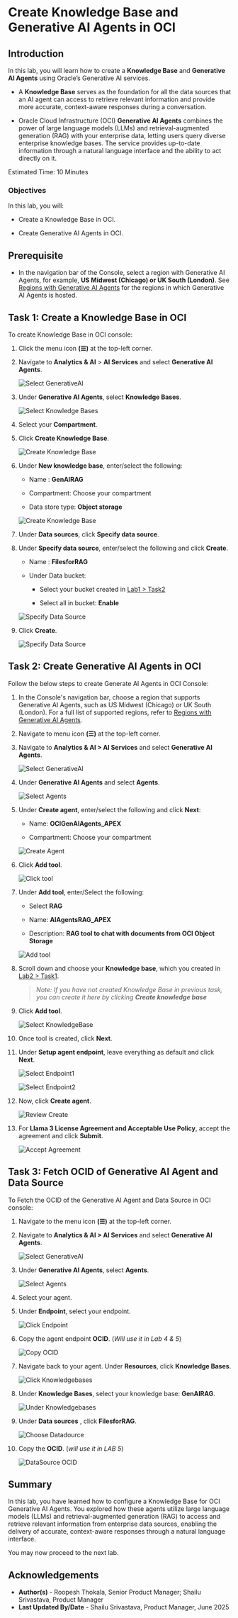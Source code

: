 # Create Knowledge Base and Generative AI Agents in OCI

## Introduction

In this lab, you will learn how to create a **Knowledge Base** and **Generative AI Agents** using Oracle’s Generative AI services.

- A **Knowledge Base** serves as the foundation for all the data sources that an AI agent can access to retrieve relevant information and provide more accurate, context-aware responses during a conversation.

- Oracle Cloud Infrastructure (OCI)  **Generative AI Agents** combines the power of large language models (LLMs) and retrieval-augmented generation (RAG) with your enterprise data, letting users query diverse enterprise knowledge bases. The service provides up-to-date information through a natural language interface and the ability to act directly on it.

Estimated Time: 10 Minutes

### Objectives

In this lab, you will:

- Create a Knowledge Base in OCI.

- Create Generative AI Agents in OCI.

## Prerequisite

- In the navigation bar of the Console, select a region with Generative AI Agents, for example, **US Midwest (Chicago) or UK South (London)**. See [Regions with Generative AI Agents](https://docs.oracle.com/en-us/iaas/Content/generative-ai-agents/overview.htm#regions) for the regions in which Generative AI Agents is hosted.

## Task 1: Create a Knowledge Base in OCI

To create Knowledge Base in OCI console:

1. Click the menu icon **(☰)** at the top-left corner.

2. Navigate to **Analytics & AI** > **AI Services** and select **Generative AI Agents**.

   ![Select GenerativeAI](images/gen-ai-tab.png " ")

3. Under **Generative AI Agents**, select **Knowledge Bases**.

    ![Select Knowledge Bases](images/select-knowledgebase.png " ")

4. Select your **Compartment**.

5. Click **Create Knowledge Base**.

    ![Create Knowledge Base](images/create-knowledgebase.png " ")

6. Under **New knowledge base**, enter/select the following:

    - Name : **GenAIRAG**

    - Compartment: Choose your compartment

    - Data store type: **Object storage**

    ![Create Knowledge Base](images/new-knowledge-base.png " ")

7. Under **Data sources**, click **Specify data source**.

8. Under **Specify data source**, enter/select the following and click **Create**.

    - Name : **FilesforRAG**

    - Under Data bucket:

        - Select your bucket created in [Lab1 > Task2](?lab=1-configure-oci-keys#Task2:CreateaBucketinOCIObjectStorage)

        - Select all in bucket: **Enable**

    ![Specify Data Source](images/specify-data-source.png " ")

9. Click **Create**.

    ![Specify Data Source](images/create-knowledge-base.png " ")

## Task 2: Create Generative AI Agents in OCI

Follow the below steps to create Generate AI Agents in OCI Console:

1. In the Console's navigation bar, choose a region that supports Generative AI Agents, such as US Midwest (Chicago) or UK South (London). For a full list of supported regions, refer to [Regions with Generative AI Agents](https://docs.oracle.com/en-us/iaas/Content/generative-ai-agents/overview.htm#regions).

2. Navigate to menu icon **(☰)** at the top-left corner.

3. Navigate to **Analytics & AI > AI Services** and select **Generative AI Agents**.

   ![Select GenerativeAI](images/gen-ai-tab.png " ")

4. Under **Generative AI Agents** and select **Agents**.

    ![Select Agents](images/select-agents.png " ")

5. Under **Create agent**, enter/select the following and click **Next**:

    - Name: **OCIGenAlAgents_APEX**

    - Compartment: Choose your compartment

    ![Create Agent](images/create-agent.png " ")

6. Click **Add tool**.

    ![Click tool](images/add-tool1.png " ")

7. Under **Add tool**, enter/Select the following:

    - Select **RAG**

    - Name: **AIAgentsRAG_APEX**

    - Description: **RAG tool to chat with documents from OCl Object Storage**

    ![Add tool](images/select-rag-tool1.png " ")

8. Scroll down and choose your **Knowledge base**, which you created in [Lab2 > Task1](?lab=2-configure-kb-genai#Task1:CreateaKnowledgeBaseinOCI).

    >*Note: If you have not created Knowledge Base in previous task, you can create it here by clicking **Create knowledge base***

9. Click **Add tool**.

    ![Select KnowledgeBase](images/select-knowledge-base1.png " ")

10. Once tool is created, click **Next**.

11. Under **Setup agent endpoint**, leave everything as default and click **Next**.

    ![Select Endpoint1](images/setup-endpoint-1.png " ")

    ![Select Endpoint2](images/setup-endpoint-2.png " ")

12. Now, click **Create agent**.

    ![Review Create](images/review-and-create.png " ")

13. For **Llama 3 License Agreement and Acceptable Use Policy**, accept the agreement and click **Submit**.

    ![Accept Agreement](images/accept-llama3.png " ")

## Task 3: Fetch OCID of  Generative AI Agent and  Data Source

To Fetch the OCID of the Generative AI Agent and Data Source in OCI console:

1. Navigate to the menu icon **(☰)** at the top-left corner.

2. Navigate to **Analytics & AI > AI Services** and select **Generative AI Agents**.

   ![Select GenerativeAI](images/gen-ai-tab.png " ")

3. Under **Generative AI Agents**, select **Agents**.

    ![Select Agents](images/select-agents.png " ")

4. Select your agent.

5. Under **Endpoint**, select your endpoint.

    ![Click Endpoint](images/click-endpoint.png " ")

6. Copy the agent endpoint **OCID**. (*Will use it in Lab 4 & 5*)

    ![Copy OCID](images/endpoint-ocid2.png " ")

7. Navigate back to your agent. Under **Resources**, click **Knowledge Bases**.

    ![Click Knowledgebases](images/goto-knowledgebase.png " ")

8. Under **Knowledge Bases**, select your knowledge base:  **GenAIRAG**.

    ![Under Knowledgebases](images/click-genairag.png " ")

9. Under **Data sources** , click **FilesforRAG**.

    ![Choose Datadource](images/choose-datasource.png " ")

10. Copy the **OCID**. (*will use it in LAB 5*)

    ![DataSource OCID](images/ocid-filesforrag.png " ")

## Summary

In this lab, you have learned how to configure a Knowledge Base for OCI Generative AI Agents. You explored how these agents utilize large language models (LLMs) and retrieval-augmented generation (RAG) to access and retrieve relevant information from enterprise data sources, enabling the delivery of accurate, context-aware responses through a natural language interface.

You may now proceed to the next lab.

## Acknowledgements

- **Author(s)** - Roopesh Thokala, Senior Product Manager; Shailu Srivastava, Product Manager
- **Last Updated By/Date** - Shailu Srivastava, Product Manager, June 2025

